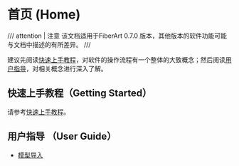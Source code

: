 # 首页 (Home)

/// attention | 注意
该文档适用于FiberArt 0.7.0 版本，其他版本的软件功能可能与文档中描述的有所差异。
///

建议先阅读[快速上手教程](./getting_started.md)，对软件的操作流程有一个整体的大致概念；然后阅读[用户指导](#用户指导)，对相关概念进行深入了解。

## 快速上手教程（Getting Started）

请参考[快速上手教程](getting_started.md)。

## 用户指导 （User Guide）
- [模型导入](./import_model.md)
